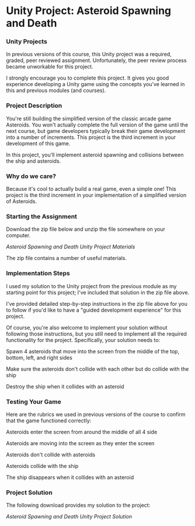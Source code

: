 # Unity Project: Asteroid Spawning and Death

### Unity Projects

In previous versions of this course, this Unity project was a required, graded, peer reviewed assignment. Unfortunately, the peer review process became unworkable for this project.  

I strongly encourage you to complete this project. It gives you good experience developing a Unity game using the concepts you’ve learned in this and previous modules (and courses).

### Project Description

You're still building the simplified version of the classic arcade game Asteroids. You won't actually complete the full version of the game until the next course, but game developers typically break their game development into a number of increments. This project is the third increment in your development of this game.

In this project, you'll implement asteroid spawning and collisions between the ship and asteroids.

### Why do we care?

Because it's cool to actually build a real game, even a simple one! This project is the third increment in your implementation of a simplified version of Asteroids.

### Starting the Assignment

Download the zip file below and unzip the file somewhere on your computer.

*Asteroid Spawning and Death Unity Project Materials*

The zip file contains a number of useful materials.

### Implementation Steps

I used my solution to the Unity project from the previous module as my starting point for this project; I've included that solution in the zip file above.

I've provided detailed step-by-step instructions in the zip file above for you to follow if you'd like to have a "guided development experience" for this project.

Of course, you're also welcome to implement your solution without following those instructions, but you still need to implement all the required functionality for the project. Specifically, your solution needs to:

Spawn 4 asteroids that move into the screen from the middle of the top, bottom, left, and right sides

Make sure the asteroids don't collide with each other but do collide with the ship

Destroy the ship when it collides with an asteroid

### Testing Your Game

Here are the rubrics we used in previous versions of the course to confirm that the game functioned correctly:

Asteroids enter the screen from around the middle of all 4 side

Asteroids are moving into the screen as they enter the screen

Asteroids don't collide with asteroids

Asteroids collide with the ship

The ship disappears when it collides with an asteroid

### Project Solution

The following download provides my solution to the project:

*Asteroid Spawning and Death Unity Project Solution*
